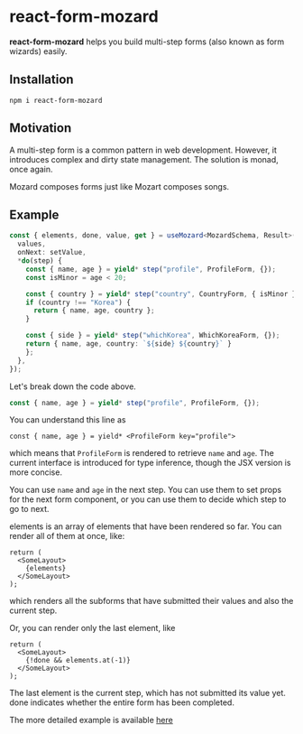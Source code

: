 # react-form-mozard

**react-form-mozard** helps you build multi-step forms (also known as form wizards) easily.

## Installation
```shell
npm i react-form-mozard
```

## Motivation

A multi-step form is a common pattern in web development. However, it introduces complex and dirty state management. The solution is monad, once again.

Mozard composes forms just like Mozart composes songs.

## Example

```ts
const { elements, done, value, get } = useMozard<MozardSchema, Result>({
  values,
  onNext: setValue,
  *do(step) {
    const { name, age } = yield* step("profile", ProfileForm, {});
    const isMinor = age < 20;

    const { country } = yield* step("country", CountryForm, { isMinor });
    if (country !== "Korea") {
      return { name, age, country };
    }

    const { side } = yield* step("whichKorea", WhichKoreaForm, {});
    return { name, age, country: `${side} ${country}` }
    };
  },
});
```

Let's break down the code above.
```ts
const { name, age } = yield* step("profile", ProfileForm, {});
```
You can understand this line as
```tsx
const { name, age } = yield* <ProfileForm key="profile">
```

which means that `ProfileForm` is rendered to retrieve `name` and `age`. 
The current interface is introduced for type inference, though the JSX version is more concise.

You can use `name` and `age` in the next step.
You can use them to set props for the next form component, or you can use them to decide which step to go to next.

elements is an array of elements that have been rendered so far.
You can render all of them at once, like:
```tsx
return (
  <SomeLayout>
    {elements}
  </SomeLayout>
);
```
which renders all the subforms that have submitted their values and also the current step.
 
Or, you can render only the last element, like
```tsx
return (
  <SomeLayout>
    {!done && elements.at(-1)}
  </SomeLayout>
);
```
The last element is the current step, which has not submitted its value yet.
done indicates whether the entire form has been completed.

The more detailed example is available [here](example/src/App.tsx)
